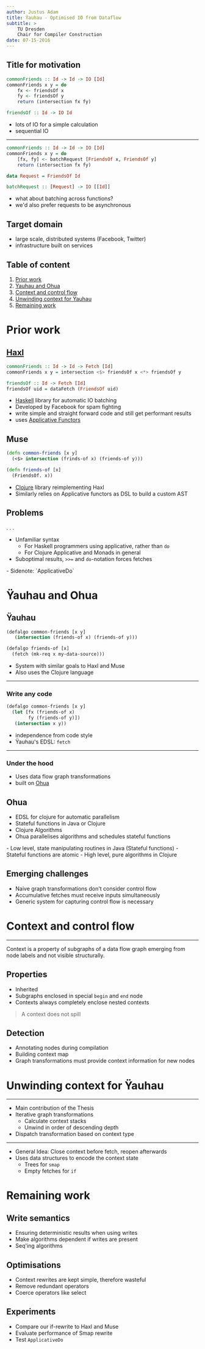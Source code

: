 ```yaml
---
author: Justus Adam
title: Ÿauhau - Optimised IO from Dataflow
subtitle: >
    TU Dresden
    Chair for Compiler Construction
date: 07-15-2016
---
```


## Title for motivation

```Haskell
commonFriends :: Id -> Id -> IO [Id]
commonFriends x y = do
    fx <- friendsOf x
    fy <- friendsOf y
    return (intersection fx fy)

friendsOf :: Id -> IO Id
```

- lots of IO for a simple calculation
- sequential IO

---

```Haskell
commonFriends :: Id -> Id -> IO [Id]
commonFriends x y = do
    [fx, fy] <- batchRequest [FriendsOf x, FriendsOf y]
    return (intersection fx fy)

data Request = FriendsOf Id

batchRequest :: [Request] -> IO [[Id]]
```

- what about batching across functions?
- we'd also prefer requests to be asynchronous

## Target domain

- large scale, distributed systems (Facebook, Twitter)
- infrastructure built on services

## Table of content

<ol>
<li><a href="#/prior-work">Prior work</a></li>
<li><a href="#/ÿauhau-and-ohua">Ÿauhau and Ohua</a></li>
<li><a href="#/context-and-control-flow">Context and control flow</a></li>
<li><a href="#/unwinding-context-for-ÿauhau">Unwinding context for Ÿauhau</a></li>
<li><a href="#/remaining-work">Remaining work</a></li>
</ol>

# Prior work

## [Haxl](https://hackage.haskell.org/package/haxl)

```Haskell
commonFriends :: Id -> Id -> Fetch [Id]
commonFriends x y = intersection <$> friendsOf x <*> friendsOf y

friendsOf :: Id -> Fetch [Id]
friendsOf uid = dataFetch (FriendsOf uid)
```

- [Haskell](https://haskell.org) library for automatic IO batching
- Developed by Facebook for spam fighting
- write simple and straight forward code and still get performant results
- uses [Applicative Functors](https://hackage.haskell.org/package/base-4.9.0.0/docs/Control-Monad.html)


## Muse

```Clojure
(defn common-friends [x y]
  (<$> intersection (frinds-of x) (friends-of y)))

(defn friends-of [x]
  (FriendsOf. x))
```

- [Clojure](https://clojure.org) library reimplementing Haxl
- Similarly relies on Applicative functors as DSL to build a custom AST

## Problems

. . .

- Unfamiliar syntax
    - For Haskell programmers using applicative, rather than `do`
    - For Clojure Applicative and Monads in general
- Suboptimal results, `>>=` and `do`-notation forces fetches

<div class="notes">
- Sidenote: `ApplicativeDo`
</div>

# Ÿauhau and Ohua

## Ÿauhau

```Clojure
(defalgo common-friends [x y]
   (intersection (friends-of x) (friends-of y)))

(defalgo friends-of [x]
  (fetch (mk-req x my-data-source)))
```

- System with similar goals to Haxl and Muse
- Also uses the Clojure language

---

### Write any code

```Clojure
(defalgo common-friends [x y]
  (let [fx (friends-of x)
        fy (friends-of y)])
   (intersection x y))
```

- independence from code style
- Ÿauhau's EDSL: `fetch`

---

### Under the hood

- Uses data flow graph transformations
- built on [Ohua](https://bitbucket.org/sertel/ohua)

## Ohua

- EDSL for clojure for automatic parallelism
- Stateful functions in Java or Clojure
- Clojure Algorithms
- Ohua parallelises algorithms and schedules stateful functions

<div class="notes">
- Low level, state manipulating routines in Java (Stateful functions)
- Stateful functions are atomic
- High level, pure algorithms in Clojure
</div>

## Emerging challenges

- Naive graph transformations don't consider control flow
- Accumulative fetches must receive inputs simultaneously
- Generic system for capturing control flow is necessary

# Context and control flow

---

Context is a property of subgraphs of a data flow graph emerging from node labels and not visible structurally.

## Properties

- Inherited
- Subgraphs enclosed in special `begin` and `end` node
- Contexts always completely enclose nested contexts

> A context does not spill

## Detection

<!-- Not sure this slide is needed -->

- Annotating nodes during compilation
- Building context map
- Graph transformations must provide context information for new nodes

# Unwinding context for Ÿauhau

---

- Main contribution of the Thesis
- Iterative graph transformations
    - Calculate context stacks
    - Unwind in order of descending depth
- Dispatch transformation based on context type

---

- General Idea: Close context before fetch, reopen afterwards
- Uses data structures to encode the context state
    - Trees for `smap`
    - Empty fetches for `if`

# Remaining work

## Write semantics

- Ensuring deterministic results when using writes
- Make algorithms dependent if writes are present
- Seq'ing algorithms

## Optimisations

- Context rewrites are kept simple, therefore wasteful
- Remove redundant operators
- Coerce operators like select

## Experiments

- Compare our if-rewrite to Haxl and Muse
- Evaluate performance of Smap rewrite
- Test `ApplicativeDo`
